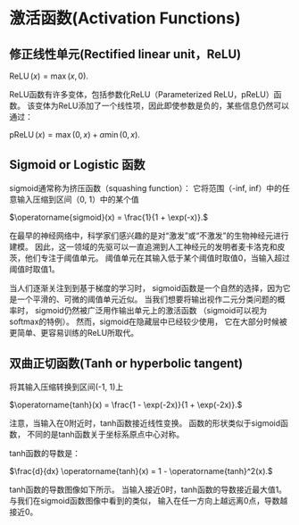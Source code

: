 # 激活函数(Activation Functions)

## 修正线性单元(Rectified linear unit，ReLU)

$\operatorname{ReLU}(x) = \max(x, 0).$

ReLU函数有许多变体，包括参数化ReLU（Parameterized ReLU，pReLU）函数。 该变体为ReLU添加了一个线性项，因此即使参数是负的，某些信息仍然可以通过：

$\operatorname{pReLU}(x) = \max(0, x) + \alpha \min(0, x).$

## Sigmoid or Logistic 函数

sigmoid通常称为挤压函数（squashing function）： 它将范围（-inf, inf）中的任意输入压缩到区间（0, 1）中的某个值

$\operatorname{sigmoid}(x) = \frac{1}{1 + \exp(-x)}.$

在最早的神经网络中，科学家们感兴趣的是对“激发”或“不激发”的生物神经元进行建模。 因此，这一领域的先驱可以一直追溯到人工神经元的发明者麦卡洛克和皮茨，他们专注于阈值单元。 阈值单元在其输入低于某个阈值时取值0，当输入超过阈值时取值1。

当人们逐渐关注到到基于梯度的学习时， sigmoid函数是一个自然的选择，因为它是一个平滑的、可微的阈值单元近似。 当我们想要将输出视作二元分类问题的概率时， sigmoid仍然被广泛用作输出单元上的激活函数 （sigmoid可以视为softmax的特例）。 然而，sigmoid在隐藏层中已经较少使用， 它在大部分时候被更简单、更容易训练的ReLU所取代。

## 双曲正切函数(Tanh or hyperbolic tangent)

将其输入压缩转换到区间(-1, 1)上

$\operatorname{tanh}(x) = \frac{1 - \exp(-2x)}{1 + \exp(-2x)}.$

注意，当输入在0附近时，tanh函数接近线性变换。 函数的形状类似于sigmoid函数， 不同的是tanh函数关于坐标系原点中心对称。

tanh函数的导数是：

$\frac{d}{dx} \operatorname{tanh}(x) = 1 - \operatorname{tanh}^2(x).$

tanh函数的导数图像如下所示。 当输入接近0时，tanh函数的导数接近最大值1。 与我们在sigmoid函数图像中看到的类似， 输入在任一方向上越远离0点，导数越接近0。
